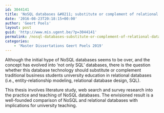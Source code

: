 ```yaml
---
id: 3044141
title: 'NoSQL databases &#8211; substitute or complement of relational databases? Implications for University education (Ewoud Stroom)'
date: '2016-08-23T20:18:15+00:00'
author: 'Geert Poels'
layout: post
guid: 'http://www.mis.ugent.be/?p=3044141'
permalink: /nosql-databases-substitute-or-complement-of-relational-databases-implications-for-university-education/
categories:
    - 'Master Dissertations Geert Poels 2019'
---
```


Although the initial hype of NoSQL databases seems to be over, and the concept has evolved into ‘not only SQL’ databases, there is the question whether this database technology should substitute or complement traditional business students university education in relational databases (i.e., entity-relationship modeling, relational database design, SQL).

This thesis involves literature study, web search and survey research into the practice and teaching of NoSQL databases. The envisioned result is a well-founded comparison of NoSQL and relational databases with implications for university teaching.